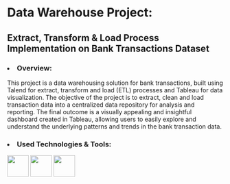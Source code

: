 <h1>Data Warehouse Project:</h1> 

<h2>Extract, Transform &amp; Load Process Implementation on Bank Transactions Dataset</h2>

<h3><li>Overview:</li></h3>
<p>
    This project is a data warehousing solution for bank transactions, built using Talend for extract, transform and load (ETL) processes and Tableau for data visualization. The objective of the project is to extract, clean and load transaction data into a centralized data repository for analysis and reporting. The final outcome is a visually appealing and insightful dashboard created in Tableau, allowing users to easily explore and understand the underlying patterns and trends in the bank transaction data.
</p>

<h3><li>Used Technologies & Tools:</li></h3>

<img src="https://www.imovo.com.mt/wp-content/uploads/2022/02/talend-logo.png" height=50/>         <img height=50 src="[https://assets.stickpng.com/images/58481057cef1014c0b5e4951.png](https://www.pngfind.com/pngs/m/74-744138_mysql-logo-png-mysql-transparent-png.png)"/>          <img height=50 src="https://upload.wikimedia.org/wikipedia/commons/4/4b/Tableau_Logo.png">
